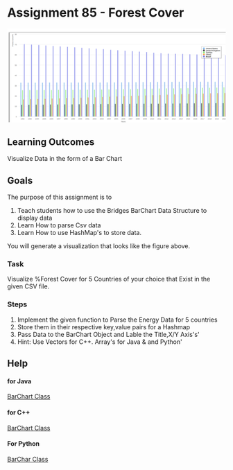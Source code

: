 ﻿# Assignment 85 - Forest Cover

<img src="figures/figure-1.png" alt="Example Simple" width="550px" />

## Learning Outcomes

Visualize Data in the form of a Bar Chart

## Goals

The purpose of this assignment is to
1. Teach students how to use the Bridges BarChart Data Structure to display data
2. Learn How to parse Csv data
3. Learn How to use HashMap's to store data.


You will generate a visualization that looks like the figure above.


### Task
Visualize %Forest Cover for 5 Countries of your choice that Exist in the given CSV file.

### Steps
1. Implement the given function to Parse the Energy Data for 5 countries
2. Store them in their respective key,value pairs for a Hashmap
3. Pass Data to the BarChart Object and Lable the Title,X/Y Axis's'
4. Hint: Use Vectors for C++. Array's for Java & and Python'

## Help

#### for Java
[BarChart Class](https://bridgesuncc.github.io/doc/java-api/3.4.3-8-g731f2b7/html/)


#### for C++

[BarChart Class](https://bridgesuncc.github.io/doc/cxx-api/3.4.4-32-gf4d4148/html/)

#### For Python

[BarChar Class](https://bridgesuncc.github.io/doc/python-api/3.4.4-26-g1c7f7ad/html/)
